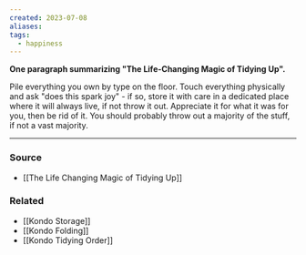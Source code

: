 ```yaml
---
created: 2023-07-08
aliases: 
tags:
  - happiness
---
```

**One paragraph summarizing "The Life-Changing Magic of Tidying Up".**

Pile everything you own by type on the floor. Touch everything physically and ask "does this spark joy" - if so, store it with care in a dedicated place where it will always live, if not throw it out. Appreciate it for what it was for you, then be rid of it. You should probably throw out a majority of the stuff, if not a vast majority. 

---

### Source
- [[The Life Changing Magic of Tidying Up]]

### Related
- [[Kondo Storage]] 
- [[Kondo Folding]] 
- [[Kondo Tidying Order]]